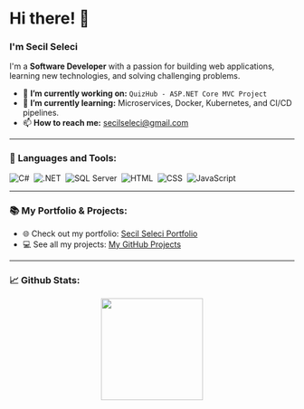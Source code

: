 # Hi there! 👋

### I'm Secil Seleci
I'm a **Software Developer** with a passion for building web applications, learning new technologies, and solving challenging problems.

- 🔭 **I’m currently working on:** `QuizHub - ASP.NET Core MVC Project`
- 🌱 **I’m currently learning:** Microservices, Docker, Kubernetes, and CI/CD pipelines.
- 📫 **How to reach me:** [secilseleci@gmail.com](mailto:secilseleci@gmail.com)

---

### 🌟 **Languages and Tools:**
![C#](https://img.shields.io/badge/-C%23-05122A?style=flat&logo=c-sharp)&nbsp;
![.NET](https://img.shields.io/badge/-.NET-05122A?style=flat&logo=dotnet)&nbsp;
![SQL Server](https://img.shields.io/badge/-SQL%20Server-05122A?style=flat&logo=microsoft-sql-server)&nbsp;
![HTML](https://img.shields.io/badge/-HTML-05122A?style=flat&logo=html5)&nbsp;
![CSS](https://img.shields.io/badge/-CSS-05122A?style=flat&logo=css3)&nbsp;
![JavaScript](https://img.shields.io/badge/-JavaScript-05122A?style=flat&logo=javascript)&nbsp;

---

### 📚 **My Portfolio & Projects:**
- 🌐 Check out my portfolio: [Secil Seleci Portfolio](https://secilseleci.my.canva.site/)
- 💻 See all my projects: [My GitHub Projects](https://github.com/secilseleci)

---

### 📈 **Github Stats:**
<p align="center">

  <img height="180em" src="https://github-readme-stats.vercel.app/api/top-langs/?username=secilseleci&show_icons=true&hide_border=true&layout=compact&langs_count=8"/>
</p>
